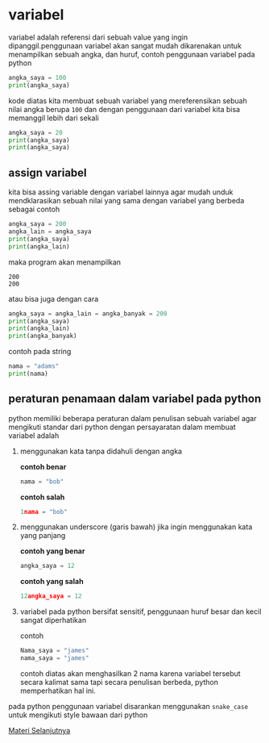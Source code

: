# variabel

variabel adalah referensi dari sebuah value yang ingin dipanggil.penggunaan variabel akan sangat mudah dikarenakan untuk menampilkan sebuah angka, dan huruf, contoh penggunaan variabel pada python

```python
angka_saya = 100
print(angka_saya)
```

kode diatas kita membuat sebuah variabel yang mereferensikan sebuah nilai angka berupa ``100`` dan dengan penggunaan dari variabel kita bisa memanggil lebih dari sekali

```python
angka_saya = 20
print(angka_saya)
print(angka_saya)
```

## assign variabel

kita bisa assing variable dengan variabel lainnya agar mudah unduk mendklarasikan sebuah nilai yang sama dengan variabel yang berbeda sebagai contoh

```python
angka_saya = 200
angka_lain = angka_saya
print(angka_saya)
print(angka_lain)
```
maka program akan menampilkan
```
200
200
```
atau bisa juga dengan cara
```python
angka_saya = angka_lain = angka_banyak = 200
print(angka_saya)
print(angka_lain)
print(angka_banyak)
```

contoh pada string
```python
nama = "adams"
print(nama)
```

## peraturan penamaan dalam variabel pada python

python memiliki beberapa peraturan dalam penulisan sebuah variabel agar mengikuti standar dari python dengan persayaratan dalam membuat variabel adalah

1. menggunakan kata tanpa didahuli dengan angka
    
    **contoh benar**
    ```python
    nama = "bob"
    ```
    **contoh salah**
    ```python
    1nama = "bob"
    ```
2. menggunakan underscore (garis bawah) jika ingin menggunakan kata yang panjang

    **contoh yang benar**
    ```python
    angka_saya = 12
    ```
    **contoh yang salah**
    ```python
    12angka_saya = 12
    ```
3. variabel pada python bersifat sensitif, penggunaan huruf besar dan kecil sangat diperhatikan

    contoh
    ```python
    Nama_saya = "james"
    nama_saya = "james"
    ```
    contoh diatas akan menghasilkan 2 nama karena variabel tersebut secara kalimat sama tapi secara penulisan berbeda, python memperhatikan hal ini.

pada python penggunaan variabel disarankan menggunakan ``snake_case`` untuk mengikuti style bawaan dari python

[Materi Selanjutnya](../4_operator)